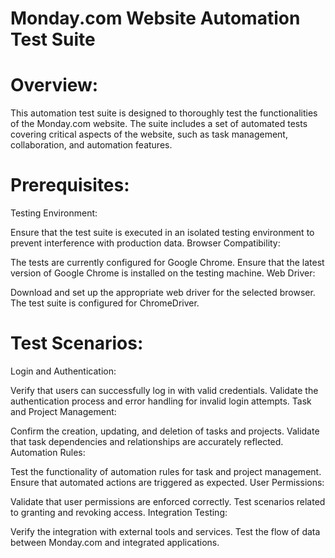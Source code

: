   # Monday.com Website Automation Test Suite
  #  Overview:
  This automation test suite is designed to thoroughly test the functionalities of the Monday.com website. The suite includes a set of automated tests covering critical aspects of the website, such as task management,   
  collaboration, and automation features.

  #  Prerequisites:
  Testing Environment:
  
  Ensure that the test suite is executed in an isolated testing environment to prevent interference with production data.
  Browser Compatibility:
  
  The tests are currently configured for Google Chrome. Ensure that the latest version of Google Chrome is installed on the testing machine.
  Web Driver:
  
  Download and set up the appropriate web driver for the selected browser. The test suite is configured for ChromeDriver.

  #  Test Scenarios:
  Login and Authentication:
  
  Verify that users can successfully log in with valid credentials.
  Validate the authentication process and error handling for invalid login attempts.
  Task and Project Management:
  
  Confirm the creation, updating, and deletion of tasks and projects.
  Validate that task dependencies and relationships are accurately reflected.
  Automation Rules:
  
  Test the functionality of automation rules for task and project management.
  Ensure that automated actions are triggered as expected.
  User Permissions:
  
  Validate that user permissions are enforced correctly.
  Test scenarios related to granting and revoking access.
  Integration Testing:
  
  Verify the integration with external tools and services.
  Test the flow of data between Monday.com and integrated applications.
